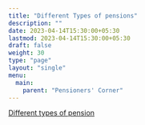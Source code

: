 ```yaml
---
title: "Different Types of pensions"
description: ""
date: 2023-04-14T15:30:00+05:30
lastmod: 2023-04-14T15:30:00+05:30
draft: false
weight: 30
type: "page"
layout: "single"
menu:
  main:
    parent: "Pensioners' Corner"
---
```


[Different types of pension](/images/pension/3.%20%20%20Different%20Types%20of%20Pension%20Pages%2045-46%20DAE%20HB%20Pen%202018.pdf)
